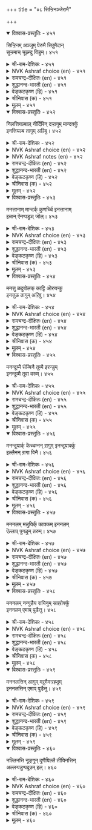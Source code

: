 +++
title = "०८ सिऱ्ऱिनञ्जेरामै"

+++


<details open><summary>विश्वास-प्रस्तुतिः - ४५१</summary>

सिऱ्ऱिनम् अञ्जुम् पॆरुमै सिऱुमैदान्  
सुऱ्ऱमाच् चूऴ्न्दु विडुम्।       ४५१
</details>

<details><summary>श्री-राम-देशिकः - ४५१</summary>

महान्तो दुष्टसाङ्गत्यात् भीतास्तिष्ठन्ति दूरतः ।  
दुष्टान् बन्धुसमान् कृत्वा नीचास्तुष्यन्ति तैः सह ॥ ४५१॥
</details>

<details><summary>NVK Ashraf choice (en) - ४५१</summary>

०४५१
The great fear the company of the base.
Only the mean take them as kinsmen.
(N.V.K. Ashraf)
</details>

<details><summary>रामचन्द्र-दीक्षितः (en) - ४५१</summary>

451\. ciṟṟiṉam añcum, perumai; ciṟumaitāṉ  
cuṟṟamāc cūḻntuviṭum.

451\. The great dread the company of the ignoble, for the ignoble delight in the company of the mean.  
</details>

<details><summary>शुद्धानन्द-भारती (en) - ४५१</summary>

1\. சிற்றினம் அஞ்சும் பெருமை சிறுமைதான்  
சுற்றமாச் சூழ்ந்து விடும்.  
The ignoble the noble fear  
The mean hold them as kinsmen dear.        451  
</details>

<details><summary>वेङ्कटकृष्ण (हि) - ४५१</summary>

451
ओछों से डरना रहा, उत्तम जन की बान ।  
गले लगाना बन्धु सम, है ओछों की बान ॥
</details>

<details><summary>श्रीनिवास (क) - ४५१</summary>

451. नीचर सहवासक्कॆ अञ्जुवुदु दॊड्डवर गुण; अल्परादवरु मात्र नीचर ऒडनाटदल्लि विचारमाडदॆ तम्मन्नु ऒप्पिसिकॊण्डु बिडुवरु.

</details>

<details><summary>मूलम् - ४५१</summary>

सिऱ्ऱिऩम् अञ्जुम् पॆरुमै सिऱुमैदाऩ्
सुऱ्ऱमाच् चूऴ्न्दु विडुम्। ४५१
</details>

<details open><summary>विश्वास-प्रस्तुतिः - ४५२</summary>

निलत्तियल्बाल् नीर्दिरिन् दऱ्ऱागुम् मान्दर्क्कु  
इनत्तियल्ब तागुम् अऱिवु।       ४५२
</details>

<details><summary>श्री-राम-देशिकः - ४५२</summary>

भूगतं सलिलं भूमिभेदाद् भिन्नरसं यथा ।  
तथा नरः सङ्गभेदाद् भिन्नभिन्नमतिर्भवेत् ॥ ४५२॥
</details>

<details><summary>NVK Ashraf choice (en) - ४५२</summary>

०४५२
Nature of soil governs the quality of water.
One's wisdom by the nature of company.
(N.V.K. Ashraf)
</details>

<details><summary>NVK Ashraf notes (en) - ४५२</summary>

४५२. Compare with ९५९. Nature of sprout indicates the quality of soil; so does the quality of speech one’s descent. ((N.V.K. Ashraf))
</details>

<details><summary>रामचन्द्र-दीक्षितः (en) - ४५२</summary>

452\. nilattu iyalpāṉ nīr tirintu, aṟṟu ākum;- māntarkku  
‘iṉattu’ iyalpatu ākum, aṟivu.

452\. Water smacks of the soil; The wisdom of man takes the colour of the company he keeps.  
</details>

<details><summary>शुद्धानन्द-भारती (en) - ४५२</summary>

2\. நிலத்தியல்பால் நீர்திரிந் தற்றாகும் மாந்தர்க்கு  
இனத்தியல்ப தாகும் அறிவு.  
With soil changes water's taste  
With mates changes the mental state.        452  
</details>

<details><summary>वेङ्कटकृष्ण (हि) - ४५२</summary>

452
मिट्टी गुणानुसार ज्यों, बदले वारि-स्वभाव ।  
संगति से त्यों मनुज का, बदले बुद्धि-स्वभाव ॥
</details>

<details><summary>श्रीनिवास (क) - ४५२</summary>

452. नॆलद गुणदिन्द (हरियुव) नीरिन गुणवू बदलागुत्तदॆ; अदे रीति मनुष्यन तिळिवळिकॆ कूड ऒडनाटद गुणवन्नु हॊन्दिकॊण्डिरुत्तदॆ.

</details>

<details><summary>मूलम् - ४५२</summary>

निलत्तियल्बाल् नीर्दिरिन् दऱ्ऱागुम् मान्दर्क्कु
इऩत्तियल्ब तागुम् अऱिवु। ४५२
</details>

<details open><summary>विश्वास-प्रस्तुतिः - ४५३</summary>

मनत्तानाम् मान्दर्क् कुणर्च्चि इनत्तानाम्  
इन्नान् ऎनप्पडुञ् जॊल्।       ४५३
</details>

<details><summary>श्री-राम-देशिकः - ४५३</summary>

सामान्यज्ञानजनने मनः कारणमिष्यते ।  
अयं योग्यो न वेत्येतद् ज्ञानं साङ्गत्यहेतुकम् ॥ ४५३॥
</details>

<details><summary>NVK Ashraf choice (en) - ४५३</summary>

०४५३
Perceptions spring from nature
And character from company.
(P.S. Sundaram)
</details>

<details><summary>रामचन्द्र-दीक्षितः (en) - ४५३</summary>

453\. maṉattāṉ ām, māntarkku uṇarcci; iṉattāṉ ām,  
‘iṉṉāṉ’ eṉappaṭum col.

453\. It is the mind that helps a man to gain knowledge; but it is one’s association that makes people say what sort of man he is.  
</details>

<details><summary>शुद्धानन्द-भारती (en) - ४५३</summary>

3\. மனத்தானாம் மாந்தர்க் குணர்ச்சி இனத்தானாம்  
இன்னான் எனப்படுஞ் சொல்.  
Wisdom depends upon the mind  
The worth of man upon his friend.        453  
</details>

<details><summary>वेङ्कटकृष्ण (हि) - ४५३</summary>

453
मनोजन्य है मनुज का, प्राकृत इन्द्रियज्ञान ।  
ऐसा यह  यों नाम तो, संग-जन्य है जान ॥
</details>

<details><summary>श्रीनिवास (क) - ४५३</summary>

453. मनुष्यरिगॆ स्वाभाविकवाद तिळिवळिकॆ मनस्सिनिन्द उण्टागुत्तदॆ; हागॆये ‘अवनु इन्थवनु’ ऎम्ब मातु ऒडनाटदिन्द केळिबरुत्तदॆ.

</details>

<details><summary>मूलम् - ४५३</summary>

मऩत्ताऩाम् मान्दर्क् कुणर्चि इऩत्ताऩाम्
इऩ्ऩाऩ् ऎऩप्पडुञ् जॊल्। ४५३
</details>

<details open><summary>विश्वास-प्रस्तुतिः - ४५४</summary>

मनत्तु ळदुबोलक् काट्टि ऒरुवऱ्कु  
इनत्तुळ तागुम् अऱिवु।       ४५४
</details>

<details><summary>श्री-राम-देशिकः - ४५४</summary>

विशेषशेमुषी भायादादौ चित्तनिबन्धना ।  
विमर्शे सापि साङ्गत्यमूलैवेति स्थितिर्धुवा ॥ ४५४॥
</details>

<details><summary>NVK Ashraf choice (en) - ४५४</summary>

०४५४
Wisdom which seems to come from the mind
Comes really from one's company.
(P.S. Sundaram)
</details>

<details><summary>रामचन्द्र-दीक्षितः (en) - ४५४</summary>

454\. maṉattu uḷatu pōlak kāṭṭi, oruvaṟku  
iṉattu uḷatu ākum-aṟivu.

454\. One’s wisdom partakes of the nature of one’s mind and one is known by the company he keeps.  
</details>

<details><summary>शुद्धानन्द-भारती (en) - ४५४</summary>

4\. மனத்து ளதுபோலக் காட்டி ஒருவற்கு  
இனத்துள தாகும் அறிவு.  
Wisdom seems to come from mind  
But it truly flows from the kind.        454  
</details>

<details><summary>वेङ्कटकृष्ण (हि) - ४५४</summary>

454
मनोजन्य सा दीखता, भले बुरे का ज्ञान ।  
संग-जन्य रहता मगर, नर का ऐसा ज्ञान ॥
</details>

<details><summary>श्रीनिवास (क) - ४५४</summary>

454. मनुष्यन तिळिवळिकॆयु अवन मनस्सिन शिशुवॆन्दु तोरिदरू अदु व्यक्तवागुवुदु अवन ऒडनाटदिन्दले.

</details>

<details><summary>मूलम् - ४५४</summary>

मऩत्तु ळदुबोलक् काट्टि ऒरुवऱ्कु
इऩत्तुळ तागुम् अऱिवु। ४५४
</details>

<details open><summary>विश्वास-प्रस्तुतिः - ४५५</summary>

मनन्दूय्मै सॆय्विनै तूय्मै इरण्डुम्  
इनन्दूय्मै तूवा वरुम्।       ४५५
</details>

<details><summary>श्री-राम-देशिकः - ४५५</summary>

चित्तशुद्धिः कार्यशुद्धिरित्येतदुभयं नृणाम् ।  
सत्साङ्गत्यवशादेव भवेदिति विभाव्यताम् ॥ ४५५॥
</details>

<details><summary>NVK Ashraf choice (en) - ४५५</summary>

०४५५
The pure thought and the pure deed, these two,
Come from pure company. *
(P.S. Sundaram)
</details>

<details><summary>रामचन्द्र-दीक्षितः (en) - ४५५</summary>

455\. maṉam tūymai, ceyviṉai tūymai, iraṇṭum  
iṉam tūymai tūvā varum.

455\. Purity of mind and purity of action are of a piece with the purity of one’s associates.  
</details>

<details><summary>शुद्धानन्द-भारती (en) - ४५५</summary>

5\. மனந்தூய்மை செய்வினை தூய்மை இரண்டும்  
இனம்தூய்மை தூவா வரும்.  
Purity of the thought and deed  
Comes from good company indeed.        455  
</details>

<details><summary>वेङ्कटकृष्ण (हि) - ४५५</summary>

455
मन की होना शुद्धता, तथा कर्म की शुद्धि ।  
दोनों का अवलंब है, संगति की परिशुद्धि ॥
</details>

<details><summary>श्रीनिवास (क) - ४५५</summary>

455. मन-शुद्दि, नडॆवळिकॆय शुद्दि इवॆरडू ऒडनाटद शुद्दियन्नु हॊन्दिकॊण्डु बरुत्तवॆ.

</details>

<details><summary>मूलम् - ४५५</summary>

मऩन्दूय्मै सॆय्विऩै तूय्मै इरण्डुम्
इऩन्दूय्मै तूवा वरुम्। ४५५
</details>

<details open><summary>विश्वास-प्रस्तुतिः - ४५६</summary>

मनन्दूयार्क् कॆच्चम्नन् ऱागुम् इनन्दूयार्क्कु  
इल्लैनन् ऱागा विनै।       ४५६
</details>

<details><summary>श्री-राम-देशिकः - ४५६</summary>

लोके शुद्धमनस्कानां शुद्धा स्याद् भाविसन्ततिः ।  
सत्साङ्गत्यसमेतानां जायते सकलं शुभम् ॥ ४५६॥
</details>

<details><summary>NVK Ashraf choice (en) - ४५६</summary>

०४५६
Good legacy is for the pure-minded.
No evil deeds befall men of pure company.
(N.V.K. Ashraf)
</details>

<details><summary>रामचन्द्र-दीक्षितः (en) - ४५६</summary>

456\. maṉam tūyārkku eccam naṉṟu ākum; iṉam tūyārkku  
illai, naṉṟu ākā viṉai.

456\. A good progeny awaits the pure. There is no effort of one endowed with good company but bears fruit.  
</details>

<details><summary>शुद्धानन्द-भारती (en) - ४५६</summary>

6\. மனம்தூயார்க் கெச்சம்நன் றாகும் இனம்தூயார்க்கு  
இல்லைநன் றாகா வினை.  
Pure-hearted get good progeny  
Pure friendship acts with victory.        456  
</details>

<details><summary>वेङ्कटकृष्ण (हि) - ४५६</summary>

456
पातें सत्सन्तान हैं, जिनका है मन शुद्ध ।  
विफल कर्म होता नहीं, जिनका रंग विशुद्ध ॥
</details>

<details><summary>श्रीनिवास (क) - ४५६</summary>

456. मनशुद्दियुळ्ळवरिगॆ कुलसम्पन्नतॆयू ऒळ्ळॆयदागिये बरुवुदु; ऒडनाटद शुद्दियुळ्ळवरिगॆ ऒळ्ळॆयदागद कार्यवे इल्ल.

</details>

<details><summary>मूलम् - ४५६</summary>

मऩन्दूयार्क् कॆच्चम्नऩ् ऱागुम् इऩन्दूयार्क्कु
इल्लैनऩ् ऱागा विऩै। ४५६
</details>

<details open><summary>विश्वास-प्रस्तुतिः - ४५७</summary>

मननलम् मन्नुयिर्क् काक्कम् इननलम्  
ऎल्लाप् पुगऴुम् तरुम्।       ४५७
</details>

<details><summary>श्री-राम-देशिकः - ४५७</summary>

प्रणिनां चित्तसंशुद्धया सम्पत् सञ्जायते ध्रुवम् ।  
सत्साङ्गत्यान्मनःशुद्धया सह कीर्तिरपि ध्रुवा ॥ ४५७॥
</details>

<details><summary>NVK Ashraf choice (en) - ४५७</summary>

०४५७
A good mind is an asset to everyone
While good company contributes to glory.
(P.S. Sundaram)
</details>

<details><summary>रामचन्द्र-दीक्षितः (en) - ४५७</summary>

457\. maṉa nalam maṉ uyirkku ākkam; iṉa nalam  
ellāp pukaḻum tarum.

457\. Company of the pure brings one all glory.  
</details>

<details><summary>शुद्धानन्द-भारती (en) - ४५७</summary>

7\. மனநலம் மன்னுயிர்க் காக்கம் இனநலம்  
எல்லாப் புகழும் தரும்.  
Goodness of mind increases gain  
Good friendship fosters fame again.        457  
</details>

<details><summary>वेङ्कटकृष्ण (हि) - ४५७</summary>

457
मन की शुद्धि मनुष्य को, देती है ऐश्वर्य ।  
सत्संगति तो फिर उसे, देती सब यश वर्य ॥
</details>

<details><summary>श्रीनिवास (क) - ४५७</summary>

457. मनःशुद्दियु बाळिगॆ सिरियागि निल्लुत्तदॆ; ऒडनाटद शुद्दियु ऎल्ला तरद कीर्तिगू कारणवागुत्तदॆ.

</details>

<details><summary>मूलम् - ४५७</summary>

मऩनलम् मऩ्ऩुयिर्क् काक्कम् इऩनलम्
ऎल्लाप् पुगऴुम् तरुम्। ४५७
</details>

<details open><summary>विश्वास-प्रस्तुतिः - ४५८</summary>

मननलम् नन्गुडैय रायिनुम् साऩ्ऱोर्क्कु  
इननलम् एमाप् पुडैत्तु।       ४५८
</details>

<details><summary>श्री-राम-देशिकः - ४५८</summary>

मनःशुद्धिः पुण्यकृत्यात् स्वयं जायेत केषुचित् ।  
सत्साङ्गत्यं चित्तशुद्धिं वर्धयेत् तादृशेष्वपि ॥ ४५८॥
</details>

<details><summary>NVK Ashraf choice (en) - ४५८</summary>

०४५८
Even though the wise have a good mind,
They strengthen it by good company. *
(N.V.K. Ashraf), (P.S. Sundaram)
</details>

<details><summary>रामचन्द्र-दीक्षितः (en) - ४५८</summary>

458\. maṉa nalam naṉku uṭaiyar āyiṉum, cāṉṟōrkku  
iṉa nalam ēmāppu uṭaittu.

458\. The wise may be pure in mind. Good company is the source of one’s strength.  
</details>

<details><summary>शुद्धानन्द-भारती (en) - ४५८</summary>

8\. மனநலம் நன்குடைய ராயினும் சான்றோர்க்கு  
இனநலம் ஏமாப் புடைத்து.  
Men of wisdom, though good in mind  
In friends of worth a new strength find.        458  
</details>

<details><summary>वेङ्कटकृष्ण (हि) - ४५८</summary>

458
शुद्ध चित्तवाले स्वतः, रहते साधु महान ।  
सत्संगति फिर भी उन्हें, करती शक्ति प्रदान ॥
</details>

<details><summary>श्रीनिवास (क) - ४५८</summary>

458. स्वाभाविकवाद ऒळ्लॆयतनविद्दरू सम्पन्नरादवरिगॆ ऒळ्ळॆय ऒडनाटवु अदन्नु बलपडिसुव शक्तियागि निल्लुत्तदॆ.

</details>

<details><summary>मूलम् - ४५८</summary>

मऩनलम् नऩ्कुडैय रायिऩुम् साऩ्ऱोर्क्कु
इऩनलम् एमाप् पुडैत्तु। ४५८
</details>

<details open><summary>विश्वास-प्रस्तुतिः - ४५९</summary>

मननलत्तिन् आगुम् मऱुमैमऱ्ऱह्दुम्  
इननलत्तिन् एमाप् पुडैत्तु।       ४५९
</details>

<details><summary>श्री-राम-देशिकः - ४५९</summary>

आमुष्मिकं सुखं चित्तशुद्धया मन्प्राप्यते नरैः ।  
सत्सङ्गतिः सुखस्यास्य प्राप्तौ विघ्नं निवारयेत् ॥ ४५९॥
</details>

<details><summary>NVK Ashraf choice (en) - ४५९</summary>

०४५९
Purity of mind leads to heaven,
But even that is secured by good company.
(Satguru Subramuniyaswami), (P.S. Sundaram)
</details>

<details><summary>रामचन्द्र-दीक्षितः (en) - ४५९</summary>

459\. maṉa nalattiṉ ākum, maṟumai; maṟṟu aḵtum  
iṉa nalattiṉ ēmāppu uṭaittu.

459\. Heaven awaits the pure of heart; verily it is the reward of good company.  
</details>

<details><summary>शुद्धानन्द-भारती (en) - ४५९</summary>

9\. மனநலத்தின் ஆகும் மறுமைமற் றஃதும்  
இனநலத்தின் ஏமாப் புடைத்து.  
Good mind decides the future bliss  
Good company gains strength to this.        459  
</details>

<details><summary>वेङ्कटकृष्ण (हि) - ४५९</summary>

459
चित्त-शुद्धि परलोक का, देती है आनन्द ।  
वही शुद्धि सत्संग से होती और बुलन्द ॥
</details>

<details><summary>श्रीनिवास (क) - ४५९</summary>

459. ऒळ्ळॆय मनस्सिनिन्द मरुभवदल्लि सुख प्राप्तियागुवुदु; ऒळ्ळॆय ऒडनाटदिन्द अदु मत्तष्टु बलगॊळ्ळुवुदु.

</details>

<details><summary>मूलम् - ४५९</summary>

मऩनलत्तिऩ् आगुम् मऱुमैमऱ् ऱह्दुम्
इऩनलत्तिऩ् एमाप् पुडैत्तु। ४५९
</details>

<details open><summary>विश्वास-प्रस्तुतिः - ४६०</summary>

नल्लिनत्ति नूङ्गुन् दुणैयिल्लै तीयिनत्तिन्  
अल्लऱ्पडुप्पदूउम् इल्।       ४६०
</details>

<details><summary>श्री-राम-देशिकः - ४६०</summary>

सत्सङ्गतिसमं मित्रं न भवेत् सुखसाधनम् ।  
दुसङ्गतिसमः शत्रुरपकर्ता न विद्यते ॥ ४६०॥
</details>

<details><summary>NVK Ashraf choice (en) - ४६०</summary>

०४६०
There is no greater aid than good company,
Nor worse affliction than bad.
(P.S. Sundaram)
</details>

<details><summary>रामचन्द्र-दीक्षितः (en) - ४६०</summary>

460\. nal iṉattiṉ ūṅkum tuṇai illai; tī iṉattiṉ  
allaṟpaṭuppatūum il.

460\. There is no greater evil than the company of the wicked.  
</details>

<details><summary>शुद्धानन्द-भारती (en) - ४६०</summary>

10\. நல்லினத்தி னூங்குந் துணையில்லை தீயினத்தின்  
அல்லற் படுப்பதூஉம் இல்.  
No help good company exeeds;  
The bad to untold anguish leads.        460  
</details>

<details><summary>वेङ्कटकृष्ण (हि) - ४६०</summary>

460
साथी कोई है नहीं, साध- संग से उच्च ।  
बढ़ कर कुसंग से नहीं, शत्रु हानिकर तुच्छ ॥
</details>

<details><summary>श्रीनिवास (क) - ४६०</summary>

460. ऒळ्ळॆय ऒडनाटक्किन्त मिगिलाद रक्षॆयू इल्ल; कॆट्ट ऒडनाटक्किन्त दुःखक्कीडु माडुव हगॆयू इल्ल.
</details>

<details><summary>मूलम् - ४६०</summary>

नल्लिऩत्ति ऩूङ्गुन् दुणैयिल्लै तीयिऩत्तिऩ्
अल्लऱ् पडुप्पदूउम् इल्। ४६०
</details>

